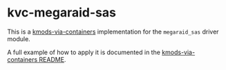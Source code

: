 # kvc-megaraid-sas

This is a [kmods-via-containers](https://github.com/kmods-via-containers/kmods-via-containers)
implementation for the `megaraid_sas` driver module.

A full example of how to apply it is documented in the
[kmods-via-containers README](https://github.com/kmods-via-containers/kmods-via-containers#example).
